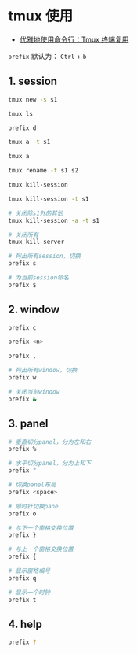 # tmux 使用

- [优雅地使用命令行：Tmux 终端复用](https://harttle.land/2015/11/06/tmux-startup.html)

`prefix` 默认为： `Ctrl` + `b`

## 1. session

```bash
tmux new -s s1
```

```bash
tmux ls
```

```bash
prefix d
```

```bash
tmux a -t s1
```

```bash
tmux a
```

```bash
tmux rename -t s1 s2
```

```bash
tmux kill-session
```

```bash
tmux kill-session -t s1
```

```bash
# 关闭除s1外的其他
tmux kill-session -a -t s1
```

```bash
# 关闭所有
tmux kill-server
```

```bash
# 列出所有session，切换
prefix s
```

```bash
# 为当前session命名
prefix $
```

## 2. window

```bash
prefix c
```

```bash
prefix <n>
```

```bash
prefix ,
```

```bash
# 列出所有window，切换
prefix w
```

```bash
# 关闭当前window
prefix &
```

## 3. panel

```bash
# 垂直切分panel，分为左和右
prefix %
```

```bash
# 水平切分panel，分为上和下
prefix "
```

```bash
# 切换panel布局
prefix <space>
```

```bash
# 顺时针切换pane
prefix o
```

```bash
# 与下一个窗格交换位置
prefix }
```

```bash
# 与上一个窗格交换位置
prefix {
```

```bash
# 显示窗格编号
prefix q
```

```bash
# 显示一个时钟
prefix t
```

## 4. help

```bash
prefix ?
```
